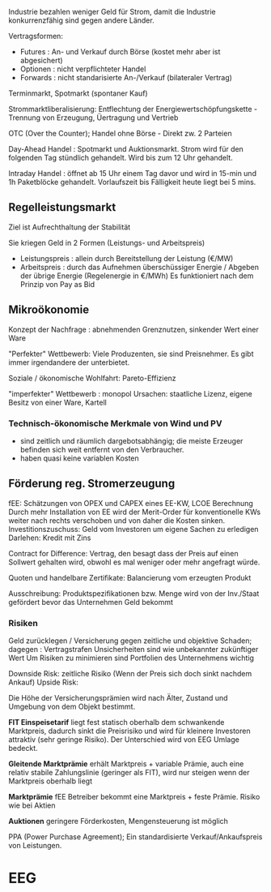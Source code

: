 Industrie bezahlen weniger Geld für Strom, damit die Industrie konkurrenzfähig sind gegen andere Länder.

Vertragsformen:
- Futures : An- und Verkauf durch Börse (kostet mehr aber ist abgesichert)
- Optionen : nicht verpflichteter Handel
- Forwards : nicht standarisierte An-/Verkauf (bilateraler Vertrag)

Terminmarkt, Spotmarkt (spontaner Kauf)

Strommarktliberalisierung: Entflechtung der Energiewertschöpfungskette - Trennung von Erzeugung, Üertragung und Vertrieb

OTC (Over the Counter); Handel ohne Börse - Direkt zw. 2 Parteien

Day-Ahead Handel : Spotmarkt und Auktionsmarkt. Strom wird für den folgenden Tag stündlich gehandelt. Wird bis zum 12 Uhr gehandelt.

Intraday Handel : öffnet ab 15 Uhr einem Tag davor und wird in 15-min und 1h Paketblöcke gehandelt. Vorlaufszeit bis Fälligkeit heute liegt bei 5 mins.

## Regelleistungsmarkt
Ziel ist Aufrechthaltung der Stabilität

Sie kriegen Geld in 2 Formen (Leistungs- und Arbeitspreis)
- Leistungspreis : allein durch Bereitstellung der Leistung (€/MW)
- Arbeitspreis : durch das Aufnehmen überschüssiger Energie / Abgeben der übrige Energie (Regelenergie in €/MWh)
Es funktioniert nach dem Prinzip von Pay as Bid

## Mikroökonomie
Konzept der Nachfrage : abnehmenden Grenznutzen, sinkender Wert einer Ware

"Perfekter" Wettbewerb: Viele Produzenten, sie sind Preisnehmer. Es gibt immer irgendandere der unterbietet.

Soziale / ökonomische Wohlfahrt: Pareto-Effizienz

"imperfekter" Wettbewerb : monopol
Ursachen: staatliche Lizenz, eigene Besitz von einer Ware, Kartell

### Technisch-ökonomische Merkmale von Wind und PV
- sind zeitlich und räumlich dargebotsabhängig; die meiste Erzeuger befinden sich weit entfernt von den Verbraucher.
- haben quasi keine variablen Kosten

## Förderung reg. Stromerzeugung
fEE: Schätzungen von OPEX und CAPEX eines EE-KW, LCOE Berechnung
Durch mehr Installation von EE wird der Merit-Order für konventionelle KWs weiter nach rechts verschoben und von daher die Kosten sinken.
Investitionszuschuss: Geld vom Investoren um eigene Sachen zu erledigen
Darlehen: Kredit mit Zins

Contract for Difference: Vertrag, den besagt dass der Preis auf einen Sollwert gehalten wird, obwohl es mal weniger oder mehr angefragt würde.

Quoten und handelbare Zertifikate: Balancierung vom erzeugten Produkt

Ausschreibung: Produktspezifikationen bzw. Menge wird von der Inv./Staat gefördert bevor das Unternehmen Geld bekommt

### Risiken
Geld zurücklegen / Versicherung gegen zeitliche und objektive Schaden; dagegen : Vertragstrafen
Unsicherheiten sind wie unbekannter zukünftiger Wert
Um Risiken zu minimieren sind Portfolien des Unternehmens wichtig

Downside Risk: zeitliche Risiko (Wenn der Preis sich doch sinkt nachdem Ankauf)
Upside Risk: 

Die Höhe der Versicherungsprämien wird nach Älter, Zustand und Umgebung von dem Objekt bestimmt.

**FIT Einspeisetarif**
liegt fest statisch oberhalb dem schwankende Marktpreis, dadurch sinkt die Preisrisiko und wird für kleinere Investoren attraktiv (sehr geringe Risiko). Der Unterschied wird von EEG Umlage bedeckt. 

**Gleitende Marktprämie**
erhält Marktpreis + variable Prämie, auch eine relativ stabile Zahlungslinie (geringer als FIT), wird nur steigen wenn der Marktpreis oberhalb liegt

**Marktprämie**
fEE Betreiber bekommt eine Marktpreis + feste Prämie. Risiko wie bei Aktien

**Auktionen**
geringere Förderkosten, Mengensteuerung ist möglich

PPA (Power Purchase Agreement); Ein standardisierte Verkauf/Ankaufspreis von Leistungen.

# EEG
